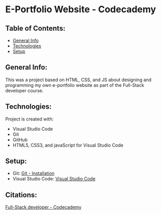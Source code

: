 # E-Portfolio Website - Codecademy

## Table of Contents:

* [General Info](#general-info)
* [Technologies](#techonologies)
* [Setup](#setup)

## General Info:

This was a project based on HTML, CSS, and JS about designing and programming my own e-portfolio website as part of the Full-Stack developer course.

## Technologies:

Project is created with:
* Visual Studio Code
* Git
* GitHub
* HTML5, CSS3, and javaScript for Visual Studio Code

## Setup:

* Git: [Git - Installation](https://git-scm.com/book/en/v2/Getting-Started-Installing-Git)
* Visual Studio Code: [Visual Studio Code](https://code.visualstudio.com)

## Citations:

[Full-Stack developer - Codecademy](https://www.codecademy.com/learn/paths/full-stack-engineer-career-path)
